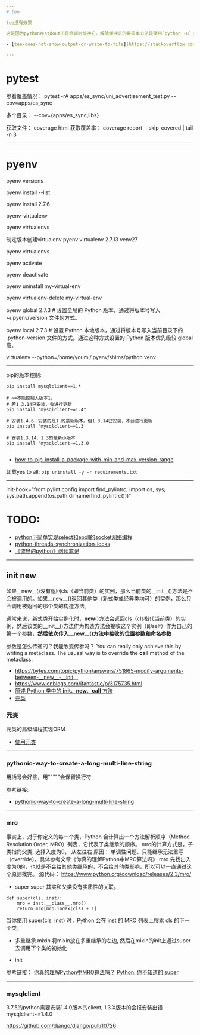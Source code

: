 ```yaml
---
# tee

tee没有效果

这是因为python在stdout不是终端时缓冲它。解除缓冲区的最简单方法是使用`python -u`：

- [tee-does-not-show-output-or-write-to-file](https://stackoverflow.com/questions/27534609/tee-does-not-show-output-or-write-to-file)

---
```

# pytest

参看覆盖情况： pytest -rA apps/es_sync/uni_advertisement_test.py --cov=apps/es_sync

多个目录： --cov={apps/es_sync,libs}

获取文件： coverage html
获取覆盖率： coverage report --skip-covered | tail -n 3



--------
# pyenv

pyenv versions

pyenv install --list

pyenv install 2.7.6

pyenv-virtualenv

pyenv virtualenvs

制定版本创建virtualenv
pyenv virtualenv 2.7.13 venv27

pyenv virtualenvs

pyenv activate <name>

pyenv deactivate

pyenv uninstall my-virtual-env

pyenv virtualenv-delete my-virtual-env


pyenv global 2.7.3  # 设置全局的 Python 版本，通过将版本号写入 ~/.pyenv/version 文件的方式。

pyenv local 2.7.3  # 设置 Python 本地版本，通过将版本号写入当前目录下的 .python-version 文件的方式。通过这种方式设置的 Python 版本优先级较 global 高。


virtualenv --python=/home/youmi/.pyenv/shims/python venv

---

pip的版本控制:

```
pip install mysqlclient==1.*

# ~=不能控制大版本1。
# 若1.3.14已安装，会进行更新
pip install "mysqlclient~=1.4"

# 安装1.4.6，安装的是1.的最新版本。但1.3.14已安装，不会进行更新
pip install 'mysqlclient~=1.3'

# 安装1.3.14，1.3的最新小版本
pip install 'mysqlclient~=1.3.0'


```

- [how-to-pip-install-a-package-with-min-and-max-version-range](https://stackoverflow.com/questions/8795617/how-to-pip-install-a-package-with-min-and-max-version-range)

卸载yes to all: `pip uninstall -y -r requirements.txt`

---

init-hook="from pylint.config import find_pylintrc; import os, sys; sys.path.append(os.path.dirname(find_pylintrc()))"


# TODO:

- [python下简单实现select和epoll的socket网络编程](http://xiaorui.cc/archives/592)
- [python-threads-synchronization-locks](http://yoyzhou.github.io/blog/2013/02/28/python-threads-synchronization-locks/)
- [《流畅的python》阅读笔记](https://juejin.im/entry/59e4754951882578e27b1e7c)

---
## init new



如果__new__()没有返回cls（即当前类）的实例，那么当前类的__init__()方法是不会被调用的。如果__new__()返回其他类（新式类或经典类均可）的实例，那么只会调用被返回的那个类的构造方法。

通常来说，新式类开始实例化时，__new__()方法会返回cls（cls指代当前类）的实例，然后该类的__init__()方法作为构造方法会接收这个实例（即self）作为自己的第一个参数，**然后依次传入__new__()方法中接收的位置参数和命名参数**

参数是怎么传递的？我能改变传参吗？
You can really only achieve this by writing a metaclass.
The ususal way is to override the __call__ method of the metaclass.

- https://bytes.com/topic/python/answers/751865-modify-arguments-between-__new__-__init__
- https://www.cnblogs.com/ifantastic/p/3175735.html
- [简述 Python 类中的 __init__、__new__、__call__ 方法](https://www.cnblogs.com/bingpan/p/8270487.html)
- [元类](https://www.jianshu.com/p/2e2ee316cfd0)


### 元类
元类的高级编程实现ORM

- [使用元类](https://www.liaoxuefeng.com/wiki/1016959663602400/1017592449371072)


---
### pythonic-way-to-create-a-long-multi-line-string
用括号会好些，用"""""会保留换行符

参考链接:
- [pythonic-way-to-create-a-long-multi-line-string](https://stackoverflow.com/questions/10660435/pythonic-way-to-create-a-long-multi-line-string)

---
### mro
事实上，对于你定义的每一个类，Python 会计算出一个方法解析顺序（Method Resolution Order, MRO）列表，它代表了类继承的顺序。
mro的计算方式是，子类指向父类, 选择入度为0， 从左往右
原因： 单调性问题、只能继承无法重写（override）。具体参考文章《你真的理解Python中MRO算法吗》
mro 先找出入度为0的，也就是不会给其他类继承的，不会给其他类影响，所以可以一直通过这个原则找完。
源代码： https://www.python.org/download/releases/2.3/mro/


- super
super 其实和父类没有实质性的关联。
```
def super(cls, inst):
    mro = inst.__class__.mro()
    return mro[mro.index(cls) + 1]
```
当你使用 super(cls, inst) 时，Python 会在 inst 的 MRO 列表上搜索 cls 的下一个类。

- 多重继承 mixin
将mixin放在多重继承的左边, 然后在mixin的init上通过super去调用下个类的初始化

- init


参考链接：
[你真的理解Python中MRO算法吗？](http://python.jobbole.com/85685/)
[Python: 你不知道的 super](http://python.jobbole.com/86787/)

---
### mysqlclient

3.7.5的python需要安装1.4.0版本的client, 1.3.X版本的会报安装出错
mysqlclient~=1.4.0

https://github.com/django/django/pull/10726
